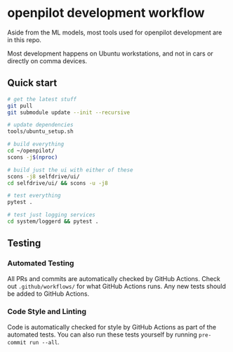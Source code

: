 # openpilot development workflow

Aside from the ML models, most tools used for openpilot development are in this repo.

Most development happens on Ubuntu workstations, and not in cars or directly on comma devices.

## Quick start

```bash
# get the latest stuff
git pull
git submodule update --init --recursive

# update dependencies
tools/ubuntu_setup.sh

# build everything
cd ~/openpilot/
scons -j$(nproc)

# build just the ui with either of these
scons -j8 selfdrive/ui/
cd selfdrive/ui/ && scons -u -j8

# test everything
pytest .

# test just logging services
cd system/loggerd && pytest .
```

## Testing

### Automated Testing

All PRs and commits are automatically checked by GitHub Actions. Check out `.github/workflows/` for what GitHub Actions runs. Any new tests should be added to GitHub Actions.

### Code Style and Linting

Code is automatically checked for style by GitHub Actions as part of the automated tests. You can also run these tests yourself by running `pre-commit run --all`.
